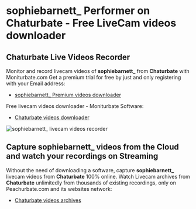 # sophiebarnett_ Performer on Chaturbate - Free LiveCam videos downloader

## Chaturbate Live Videos Recorder

Monitor and record livecam videos of **sophiebarnett_** from **Chaturbate** with Moniturbate.com
Get a premium trial for free by just and only registering with your Email address:
* [sophiebarnett_ Premium videos downloader](https://moniturbate.com/request-demo-licence-key.html)

Free livecam videos downloader - Moniturbate Software:
* [Chaturbate videos downloader](https://moniturbate.com/moniturbate-download-software.html)

![sophiebarnett_ livecam videos recorder](https://peachurnet.com/templates/moniturbate-software.png)


## Capture sophiebarnett_ videos from the Cloud and watch your recordings on Streaming

Without the need of downloading a software, capture **sophiebarnett_** livecam videos from **Chaturbate** 100% online.
Watch Livecam archives from **Chaturbate** unlimitedly from thousands of existing recordings, only on Peachurbate.com and its websites network:
* [Chaturbate videos archives](https://peachurnet.com/)